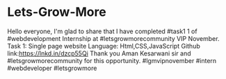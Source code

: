 # Lets-Grow-More
Hello everyone,  I'm glad to share that I have completed #task1 1 of #webdevelopment Internship at #letsgrowmorecommunity VIP November.  Task 1: Single page website  Language: Html,CSS,JavaScript  Github link:https://lnkd.in/dzcp55Qi   Thank you Aman Kesarwani sir and #letsgrowmorecommunity for this opportunity.   #lgmvipnovember #intern #webdeveloper #letsgrowmore
